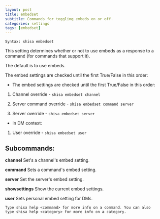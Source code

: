 ```yaml
---
layout: post
title: embedset
subtitle: Commands for toggling embeds on or off.
categories: settings
tags: [embedset]
---
```


`Syntax: shisa embedset `

This setting determines whether or not to use embeds as a response to a command (for commands that support it).

The default is to use embeds.

The embed settings are checked until the first True/False in this order:

- The embed settings are checked until the first True/False in this order:

1. Channel override - `shisa embedset channel`

2. Server command override - `shisa embedset command server`

3. Server override - `shisa embedset server`

- In DM context:

1. User override - `shisa embedset user`

## Subcommands:

**channel** Set's a channel's embed setting.

**command** Sets a command's embed setting.

**server** Set the server's embed setting.

**showsettings** Show the current embed settings.

**user** Sets personal embed setting for DMs.

```
Type shisa help <command> for more info on a command. You can also type shisa help <category> for more info on a category.
```